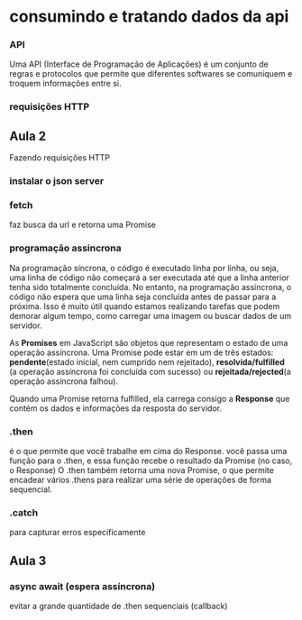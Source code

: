 # consumindo e tratando dados da api

### API
Uma API (Interface de Programação de Aplicações) é um conjunto de regras e protocolos que permite que diferentes softwares se comuniquem e troquem informações entre si.

### requisições HTTP

## Aula 2
Fazendo requisições HTTP
### instalar o json server

### fetch

faz busca da url e retorna uma Promise

### programação assincrona

Na programação síncrona, o código é executado linha por linha, ou seja, uma linha de código não começará a ser executada até que a linha anterior tenha sido totalmente concluída. No entanto, na programação assíncrona, o código não espera que uma linha seja concluída antes de passar para a próxima. Isso é muito útil quando estamos realizando tarefas que podem demorar algum tempo, como carregar uma imagem ou buscar dados de um servidor.

As **Promises** em JavaScript são objetos que representam o estado de uma operação assíncrona. Uma Promise pode estar em um de três estados: **pendente**(estado inicial, nem cumprido nem rejeitado), **resolvida/fulfilled** (a operação assíncrona foi concluída com sucesso) ou **rejeitada/rejected**(a operação assíncrona falhou).

Quando uma Promise retorna fulfilled, ela carrega consigo a **Response** que contém os dados e informações da resposta do servidor.

### .then

é o que permite que você trabalhe em cima do Response.
você passa uma função para o .then, e essa função recebe o resultado da Promise (no caso, o Response)
O .then também retorna uma nova Promise, o que permite encadear vários .thens para realizar uma série de operações de forma sequencial.

### .catch

para capturar erros especificamente

## Aula 3

### async await (espera assíncrona)

evitar a grande quantidade de .then sequenciais (callback)